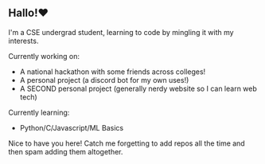 ## Hallo!❤️

I'm a CSE undergrad student, learning to code by mingling it with my interests. 

Currently working on: 
- A national hackathon with some friends across colleges!
- A personal project (a discord bot for my own uses!)
- A SECOND personal project (generally nerdy website so I can learn web tech)

Currently learning:
- Python/C/Javascript/ML Basics

Nice to have you here! Catch me forgetting to add repos all the time and then spam adding them altogether. 
